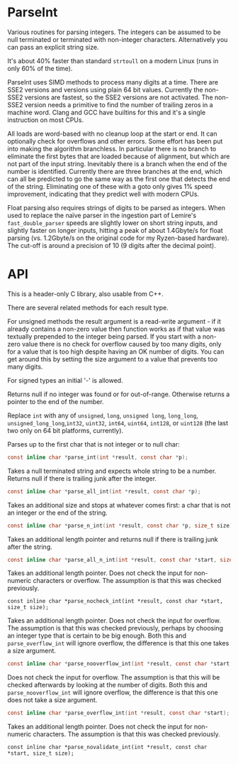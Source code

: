 # ParseInt

Various routines for parsing integers.  The integers can be assumed to be
null terminated or terminated with non-integer characters.  Alternatively
you can pass an explicit string size.

It's about 40% faster than standard `strtoull` on a modern Linux (runs
in only 60% of the time).

ParseInt uses SIMD methods to process many digits at a time.  There are
SSE2 versions and versions using plain 64 bit values.  Currently the
non-SSE2 versions are fastest, so the SSE2 versions are not activated.
The non-SSE2 version needs a primitive to find the number of trailing
zeros in a machine word.  Clang and GCC have builtins for this and it's
a single instruction on most CPUs.

All loads are word-based with no cleanup loop at the start or end.  It
can optionally check for overflows and other errors.  Some effort has
been put into making the algorithm branchless.  In particular there is
no branch to eliminate the first bytes that are loaded because of alignment,
but which are not part of the input string.  Inevitably there is a branch
when the end of the number is identified.  Currently there are three
branches at the end, which can all be predicted to go the same way as the first
one that detects the end of the string.  Eliminating one of these with a
goto only gives 1% speed improvement, indicating that they predict well with
modern CPUs.

Float parsing also requires strings of digits to be parsed as integers.
When used to replace the naïve parser in the ingestion part of Lemire's
`fast_double_parser` speeds are slightly lower on short string inputs, and
slightly faster on longer inputs, hitting a peak of about 1.4Gbyte/s for float
parsing (vs. 1.2Gbyte/s on the original code for my Ryzen-based hardware).  The
cut-off is around a precision of 10 (9 digits after the decimal point).

# API

This is a header-only C library, also usable from C++.

There are several related methods for each result type.

For unsigned methods the result argument is a read-write argument - if it
already contains a non-zero value then function works as if that value was
textually prepended to the integer being parsed.  If you start with a non-
zero value there is no check for overflow caused by too many digits, only
for a value that is too high despite having an OK number of digits.  You
can get around this by setting the size argument to a value that prevents too
many digits.

For signed types an initial '-' is allowed.

Returns null if no integer was found or for out-of-range.  Otherwise returns a
pointer to the end of the number.

Replace `int` with any of `unsigned`, `long`, `unsigned long`, `long_long`,
`unsigned_long_long`,`int32`, `uint32`, `int64`, `uint64`, `int128`, or
`uint128` (the last two only on 64 bit platforms, currently).

Parses up to the first char that is not integer or to null char:
```C
const inline char *parse_int(int *result, const char *p);
```

Takes a null terminated string and expects whole string to be a number.
Returns null if there is trailing junk after the integer.
```C
const inline char *parse_all_int(int *result, const char *p);
```

Takes an additional size and stops at whatever comes first: a char
that is not an integer or the end of the string.
```C
const inline char *parse_n_int(int *result, const char *p, size_t size);
```

Takes an additional length pointer and returns null if there is trailing junk
after the string.
```C
const inline char *parse_all_n_int(int *result, const char *start, size_t size);
```

Takes an additional length pointer.  Does not check the input for non-
numeric characters or overflow.  The assumption is that this was checked
previously.
```
const inline char *parse_nocheck_int(int *result, const char *start, size_t size);
```

Takes an additional length pointer.  Does not check the input for overflow.
The assumption is that this was checked previously, perhaps by choosing an
integer type that is certain to be big enough.  Both this and
`parse_overflow_int` will ignore overflow, the difference is that this one
takes a size argument.
```C
const inline char *parse_nooverflow_int(int *result, const char *start, size_t size);
```

Does not check the input for overflow.  The assumption is that this will be
checked afterwards by looking at the number of digits.  Both this and
`parse_nooverflow_int` will ignore overflow, the difference is that this one
does not take a size argument.
```C
const inline char *parse_overflow_int(int *result, const char *start);
```

Takes an additional length pointer.  Does not check the input for non-
numeric characters.  The assumption is that this was checked previously.
```
const inline char *parse_novalidate_int(int *result, const char *start, size_t size);
```
